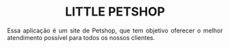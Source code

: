 <h1 align="center"> LITTLE PETSHOP </h1>


<p align="justify"> Essa aplicação é um site de Petshop, que tem objetivo oferecer o melhor atendimento possível para todos os nossos clientes.
 </p>

